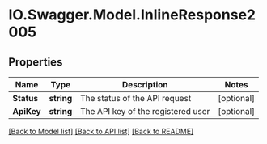 # IO.Swagger.Model.InlineResponse2005
## Properties

Name | Type | Description | Notes
------------ | ------------- | ------------- | -------------
**Status** | **string** | The status of the API request | [optional] 
**ApiKey** | **string** | The API key of the registered user | [optional] 

[[Back to Model list]](../README.md#documentation-for-models) [[Back to API list]](../README.md#documentation-for-api-endpoints) [[Back to README]](../README.md)

